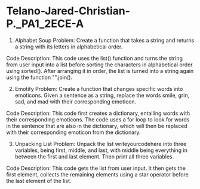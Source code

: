 # Telano-Jared-Christian-P._PA1_2ECE-A 

1. Alphabet Soup Problem: Create a function that takes a string and returns a string with its letters in alphabetical order.

Code Description: This code uses the list() function and turns the string from user input into a list before sorting the characters in alphabetical order using sorted(). After arranging it in order, the list is turned into a string again using the function "".join(). 

2. Emotify Problem: Create a function that changes specific words into emoticons. Given a sentence as a string, replace the words smile, grin, sad, and mad with their corresponding emoticon.

Code Description: This code first creates a dictionary, entailing words with their corresponding emoticons. The code uses a for loop to look for words in the sentence that are also in the dictionary, which will then be replaced with their corresponding emoticon from the dictionary. 

3. Unpacking List Problem: Unpack the list writeyourcodehere into three variables, being first, middle, and last, with middle being everything in between the first and last element. Then print all three variables. 

Code Description: This code gets the list from user input. It then gets the first element, collects the remaining elements using a star operator before the last element of the list. 


   
